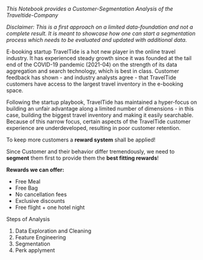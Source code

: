 *This Notebook provides a Customer-Segmentation Analysis of the Traveltide-Company*

*Disclaimer: This is a first approach on a limited data-foundation and not a complete result. It is meant to showcase how one can start a segmentation process which needs to be evaluated and updated with additional data.* 

E-booking startup TravelTide is a hot new player in the online travel industry. It has experienced steady growth since it was founded at the tail end of the COVID-19 pandemic (2021-04) on the strength of its data aggregation and search technology, which is best in class. Customer feedback has shown - and industry analysts agree - that TravelTide customers have access to the largest travel inventory in the e-booking space.

Following the startup playbook, TravelTide has maintained a hyper-focus on building an unfair advantage along a limited number of dimensions - in this case, building the biggest travel inventory and making it easily searchable. Because of this narrow focus, certain aspects of the TravelTide customer experience are underdeveloped, resulting in poor customer retention.

To keep more customers a **reward system** shall be applied!

Since Customer and their behavior differ tremendously, we need to **segment** them first to provide them the **best fitting rewards**!

**Rewards we can offer:**


*   Free Meal
*   Free Bag
*   No cancellation fees
*   Exclusive discounts
*   Free flight + one hotel night

Steps of Analysis

1.   Data Exploration and Cleaning
2.   Feature Engineering
3.   Segmentation
4.   Perk applyment
